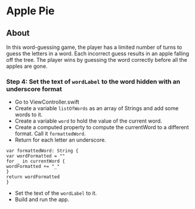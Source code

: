 # Apple Pie

## About
In this word-guessing game, the player has a limited number of turns to guess the letters in a word. Each incorrect guess results in an apple falling off the tree. The player wins by guessing the word correctly before all the apples are gone.

### Step 4: Set the text of ```wordLabel``` to the word hidden with an underscore format

- Go to ViewController.swift
- Create a variable ```listOfWords``` as an array of Strings and add some words to it.
- Create a variable ```word``` to hold the value of the current word.
- Create a computed property to compute the currentWord to a different format. Call it ```formattedWord```.
- Return for each letter an underscore.
```
var formattedWord: String {
var wordFormatted = ""
for _ in currentWord {
wordFormatted += "_"
}
return wordFormatted
}
```
- Set the text of the ```wordLabel``` to it.
- Build and run the app.

